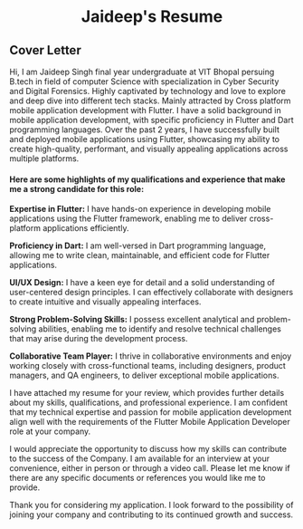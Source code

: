 <h1 align="center">Jaideep's Resume </h1>

<h2> Cover Letter </h2>
Hi, I am Jaideep Singh final year undergraduate at VIT Bhopal persuing B.tech in field of computer Science with specialization in Cyber Security and Digital Forensics. Highly captivated by technology and love to explore and deep dive into different tech stacks. Mainly attracted by Cross platform mobile application development with Flutter.
I have a solid background in mobile application development, with specific proficiency in Flutter and Dart programming languages. Over the past 2 years, I have successfully built and deployed mobile applications using Flutter, showcasing my ability to create high-quality, performant, and visually appealing applications across multiple platforms.

#### Here are some highlights of my qualifications and experience that make me a strong candidate for this role:

<b>Expertise in Flutter:</b> I have hands-on experience in developing mobile applications using the Flutter framework, enabling me to deliver cross-platform applications efficiently.

<b>Proficiency in Dart:</b> I am well-versed in Dart programming language, allowing me to write clean, maintainable, and efficient code for Flutter applications.

<b>UI/UX Design:</b> I have a keen eye for detail and a solid understanding of user-centered design principles. I can effectively collaborate with designers to create intuitive and visually appealing interfaces.

<b>Strong Problem-Solving Skills:</b> I possess excellent analytical and problem-solving abilities, enabling me to identify and resolve technical challenges that may arise during the development process.

<b>Collaborative Team Player:</b> I thrive in collaborative environments and enjoy working closely with cross-functional teams, including designers, product managers, and QA engineers, to deliver exceptional mobile applications.

I have attached my resume for your review, which provides further details about my skills, qualifications, and professional experience. I am confident that my technical expertise and passion for mobile application development align well with the requirements of the Flutter Mobile Application Developer role at your company.

I would appreciate the opportunity to discuss how my skills can contribute to the success of the Company. I am available for an interview at your convenience, either in person or through a video call. Please let me know if there are any specific documents or references you would like me to provide.

Thank you for considering my application. I look forward to the possibility of joining your company and contributing to its continued growth and success.
